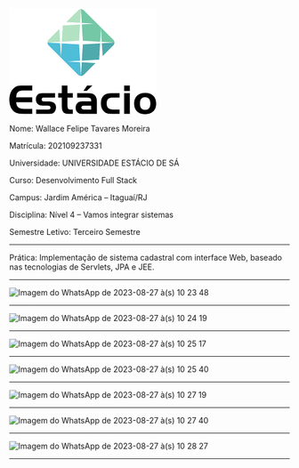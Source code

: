 ![Alt text](image.png)

Nome: Wallace Felipe Tavares Moreira 

Matrícula: 202109237331

Universidade: UNIVERSIDADE ESTÁCIO DE SÁ

Curso: Desenvolvimento Full Stack

Campus: Jardim América – Itaguaí/RJ

Disciplina: Nível 4 – Vamos integrar sistemas

Semestre Letivo: Terceiro Semestre





-------------------------------------------------------------------------------




Prática: Implementação de sistema cadastral com interface Web, baseado nas tecnologias de Servlets, JPA e JEE. 


-------------------------------------------------------------------------------
![Imagem do WhatsApp de 2023-08-27 à(s) 10 23 48](https://github.com/Wfelipetm/MissaoPraticaN4_Mundo3/assets/108297008/a99344fb-350e-466d-85da-cc2a789cb740)

-------------------------------------------------------------------------------

![Imagem do WhatsApp de 2023-08-27 à(s) 10 24 19](https://github.com/Wfelipetm/MissaoPraticaN4_Mundo3/assets/108297008/aef99ac0-33e6-4d18-95a1-7723cd960d67)

-------------------------------------------------------------------------------
![Imagem do WhatsApp de 2023-08-27 à(s) 10 25 17](https://github.com/Wfelipetm/MissaoPraticaN4_Mundo3/assets/108297008/d5550a03-8e86-4d1c-9e7e-8be64363ef21)

-------------------------------------------------------------------------------
![Imagem do WhatsApp de 2023-08-27 à(s) 10 25 40](https://github.com/Wfelipetm/MissaoPraticaN4_Mundo3/assets/108297008/d7ad643b-1d5e-48b0-8467-cb7c7ea05dc7)

-------------------------------------------------------------------------------
![Imagem do WhatsApp de 2023-08-27 à(s) 10 27 19](https://github.com/Wfelipetm/MissaoPraticaN4_Mundo3/assets/108297008/b6088e12-3a56-4c7b-bb8d-cea40c026529)

-------------------------------------------------------------------------------
![Imagem do WhatsApp de 2023-08-27 à(s) 10 27 40](https://github.com/Wfelipetm/MissaoPraticaN4_Mundo3/assets/108297008/590a30b3-4df6-42c3-8f7a-ecd0b8cfd8ca)

-------------------------------------------------------------------------------
![Imagem do WhatsApp de 2023-08-27 à(s) 10 28 27](https://github.com/Wfelipetm/MissaoPraticaN4_Mundo3/assets/108297008/22641fb8-723b-48e7-bf4b-15bbeec6f627)

-------------------------------------------------------------------------------
